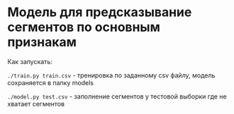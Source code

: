 # Модель для предсказывание сегментов по основным признакам


Как запускать:

`./train.py train.csv` - тренировка по заданному csv файлу, модель сохраняется в папку models

`./model.py test.csv` - заполнение сегментов у тестовой выборки где не хватает сегментов
